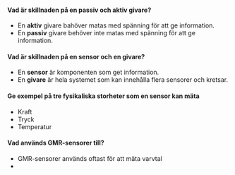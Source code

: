 #### Vad är skillnaden på en passiv och aktiv givare?

- En **aktiv** givare bahöver matas med spänning för att ge information.
- En **passiv** givare behöver inte matas med spänning för att ge information.

#### Vad är skillnaden på en sensor och en givare?

- En **sensor** är komponenten som get information.
- En **givare** är hela systemet som kan innehålla flera sensorer och kretsar.

#### Ge exempel på tre fysikaliska storheter som en sensor kan mäta

- Kraft
- Tryck
- Temperatur

#### Vad används GMR-sensorer till?

- GMR-sensorer används oftast för att mäta varvtal
- 